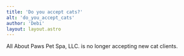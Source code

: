 ```yaml
---
title: 'Do you accept cats?'
alt: 'do_you_accept_cats'
author: 'Debi'
layout: layout.astro
---
```


All About Paws Pet Spa, LLC. is no longer accepting new cat clients.
